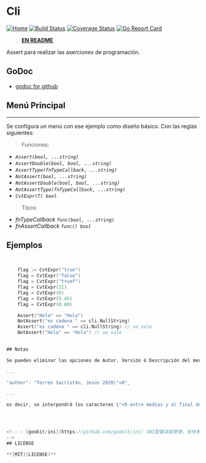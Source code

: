 # Cli

[![Home](https://godoc.org/github.com/gookit/event?status.svg)](file:///D:/EC-TSJ/Documents/CODE/SOURCE/Go/pkg/lib/cli)
[![Build Status](https://travis-ci.org/gookit/event.svg?branch=master)](https://travis-ci.org/)
[![Coverage Status](https://coveralls.io/repos/github/gookit/event/badge.svg?branch=master)](https://coveralls.io/github/)
[![Go Report Card](https://goreportcard.com/badge/github.com/gookit/event)](https://goreportcard.com/report/github.com/)

> **[EN README](README.md)**

Assert para realizar las aserciones de programación.

## GoDoc

- [godoc for github](https://godoc.org/github.com/)

## Menú Principal
--- 



Se configura un menú con ese ejemplo como diseño básico. Con las reglas siguientes:


> Funciones:
  - *`Assert(bool, ...string)`*
  - *`AssertDouble(bool, bool, ...string)`*
  - *`AssertType(fnTypeCallback, ...string)`*
  - *`NotAssert(bool, ...string)`*
  - *`NotAssertDouble(bool, bool, ...string)`*
  - *`NotAssertType(fnTypeCallback, ...string)`*
  - *`CvtExpr(T) bool`*

> Tipos:
  - *fnTypeCallback* *`func(bool, ...string)`*
  - *fnAssertCallback* *`func() bool`*

## Ejemplos
```go


 	flag := CvtExpr("true")
	flag = CvtExpr("false")
	flag = CvtExpr("truef")
	flag = CvtExpr(21)
	flag = CvtExpr(0)
	flag = CvtExpr(5.45)
	flag = CvtExpr(0.00)

	Assert("Hola" == "Hola")
	NotAssert("es cadena " == cli.NullString)
	Assert("es cadena " == cli.NullString) // se sale
	NotAssert("Hola" == "Hola") // se sale

  
## Notas

Se pueden eliminar las opciones de Autor, Versión ó Descripción del menú de opciones. Para eso se pondrá en la definición de setting y en los valores susodichos en la forma siguiente:

...   

"author": "Torres Sacristán, Jesús 2020\"<0",

...

es decir, se interpondrá los caracteres \"<0 entre medias y al final de la definición




<!-- - [gookit/ini](https://github.com/gookit/ini) INI配置读取管理，支持多文件加载，数据覆盖合并, 解析ENV变量, 解析变量引用
-->
## LICENSE

**[MIT](LICENSE)**

